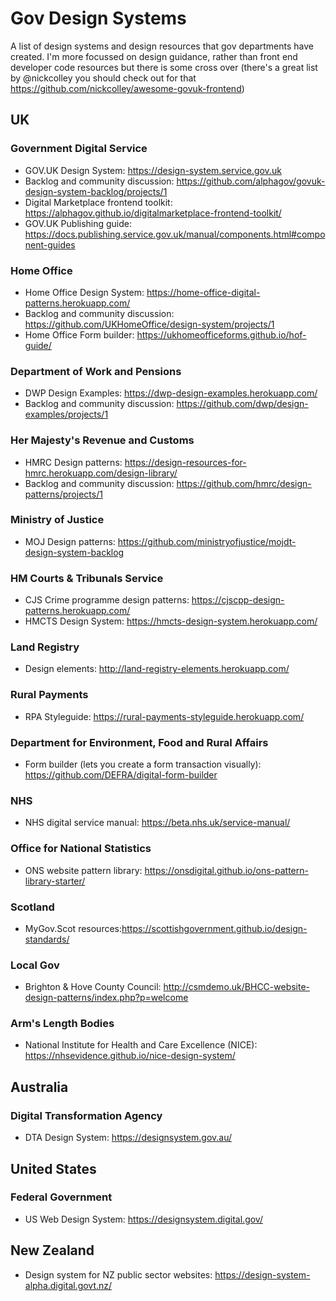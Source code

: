 # Gov Design Systems
A list of design systems and design resources that gov departments have created. I'm more focussed on design guidance, rather than front end developer code resources but there is some cross over (there's a great list by @nickcolley you should check out for that https://github.com/nickcolley/awesome-govuk-frontend)

## UK
### Government Digital Service
- GOV.UK Design System: https://design-system.service.gov.uk
- Backlog and community discussion: https://github.com/alphagov/govuk-design-system-backlog/projects/1
- Digital Marketplace frontend toolkit: https://alphagov.github.io/digitalmarketplace-frontend-toolkit/
- GOV.UK Publishing guide: https://docs.publishing.service.gov.uk/manual/components.html#component-guides

### Home Office
- Home Office Design System: https://home-office-digital-patterns.herokuapp.com/
- Backlog and community discussion: https://github.com/UKHomeOffice/design-system/projects/1
- Home Office Form builder: https://ukhomeofficeforms.github.io/hof-guide/

### Department of Work and Pensions
- DWP Design Examples: https://dwp-design-examples.herokuapp.com/
- Backlog and community discussion: https://github.com/dwp/design-examples/projects/1

### Her Majesty's Revenue and Customs
- HMRC Design patterns: https://design-resources-for-hmrc.herokuapp.com/design-library/
- Backlog and community discussion: https://github.com/hmrc/design-patterns/projects/1

### Ministry of Justice
- MOJ Design patterns: https://github.com/ministryofjustice/mojdt-design-system-backlog

### HM Courts & Tribunals Service
- CJS Crime programme design patterns: https://cjscpp-design-patterns.herokuapp.com/
- HMCTS Design System: https://hmcts-design-system.herokuapp.com/

### Land Registry
- Design elements: http://land-registry-elements.herokuapp.com/

### Rural Payments
- RPA Styleguide: https://rural-payments-styleguide.herokuapp.com/

### Department for Environment, Food and Rural Affairs
- Form builder (lets you create a form transaction visually): https://github.com/DEFRA/digital-form-builder

### NHS
- NHS digital service manual: https://beta.nhs.uk/service-manual/

### Office for National Statistics
- ONS website pattern library: https://onsdigital.github.io/ons-pattern-library-starter/

### Scotland
- MyGov.Scot resources:https://scottishgovernment.github.io/design-standards/

### Local Gov
- Brighton & Hove County Council: http://csmdemo.uk/BHCC-website-design-patterns/index.php?p=welcome

### Arm's Length Bodies
- National Institute for Health and Care Excellence (NICE): https://nhsevidence.github.io/nice-design-system/

## Australia

### Digital Transformation Agency
- DTA Design System: https://designsystem.gov.au/

## United States

### Federal Government
- US Web Design System: https://designsystem.digital.gov/

## New Zealand
- Design system for NZ public sector websites: https://design-system-alpha.digital.govt.nz/
